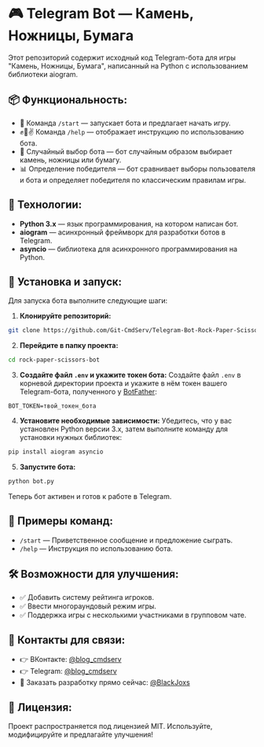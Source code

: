 # 🎮 Telegram Bot — Камень, Ножницы, Бумага

Этот репозиторий содержит исходный код Telegram-бота для игры "Камень, Ножницы, Бумага", написанный на Python с использованием библиотеки aiogram.

## 📦 Функциональность:
- 🤖 Команда `/start` — запускает бота и предлагает начать игру.
- ✊🤚✌️ Команда `/help` — отображает инструкцию по использованию бота.
- 🎯 Случайный выбор бота — бот случайным образом выбирает камень, ножницы или бумагу.
- 📊 Определение победителя — бот сравнивает выборы пользователя и бота и определяет победителя по классическим правилам игры.

## 📌 Технологии:
- **Python 3.x** — язык программирования, на котором написан бот.
- **aiogram** — асинхронный фреймворк для разработки ботов в Telegram.
- **asyncio** — библиотека для асинхронного программирования на Python.

## 🚀 Установка и запуск:

Для запуска бота выполните следующие шаги:

1. **Клонируйте репозиторий:**
```bash
git clone https://github.com/Git-CmdServ/Telegram-Bot-Rock-Paper-Scissors.git
```

2. **Перейдите в папку проекта:**
```bash
cd rock-paper-scissors-bot
```

3. **Создайте файл `.env` и укажите токен бота:**
Создайте файл `.env` в корневой директории проекта и укажите в нём токен вашего Telegram-бота, полученного у [BotFather](https://t.me/BotFather):
```plaintext
BOT_TOKEN=твой_токен_бота
```

4. **Установите необходимые зависимости:**
Убедитесь, что у вас установлен Python версии 3.x, затем выполните команду для установки нужных библиотек:
```bash
pip install aiogram asyncio
```

5. **Запустите бота:**
```bash
python bot.py
```

Теперь бот активен и готов к работе в Telegram.

## 📖 Примеры команд:
- `/start` — Приветственное сообщение и предложение сыграть.
- `/help` — Инструкция по использованию бота.

## 🛠 Возможности для улучшения:
- ✅ Добавить систему рейтинга игроков.
- ✅ Ввести многораундовый режим игры.
- ✅ Поддержка игры с несколькими участниками в групповом чате.

## 📩 Контакты для связи:
- 👉 ВКонтакте: [@blog_cmdserv](https://vk.com/blog_cmdserv)
- 👉 Telegram: [@blog_cmdserv](https://t.me/blog_cmdserv)
- 💼 Заказать разработку прямо сейчас: [@BlackJoxs](https://t.me/BlackJoxs)

## 🎯 Лицензия:
Проект распространяется под лицензией MIT. Используйте, модифицируйте и предлагайте улучшения!

